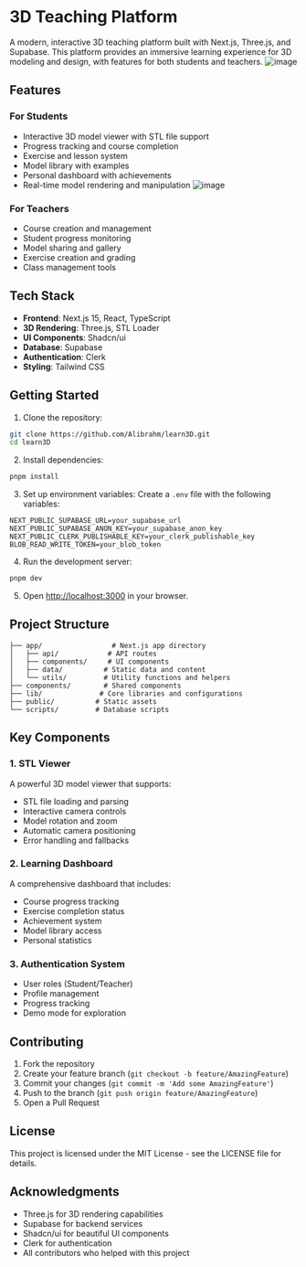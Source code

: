 # 3D Teaching Platform

A modern, interactive 3D teaching platform built with Next.js, Three.js, and Supabase. This platform provides an immersive learning experience for 3D modeling and design, with features for both students and teachers.
![image](https://github.com/user-attachments/assets/cbe00a3c-60e2-476f-83fe-c52c61f39088)

## Features

### For Students
- Interactive 3D model viewer with STL file support
- Progress tracking and course completion
- Exercise and lesson system
- Model library with examples
- Personal dashboard with achievements
- Real-time model rendering and manipulation
![image](https://github.com/user-attachments/assets/fb20d4f0-1d6e-428e-8283-c01f89c0e417)

### For Teachers
- Course creation and management
- Student progress monitoring
- Model sharing and gallery
- Exercise creation and grading
- Class management tools

## Tech Stack

- **Frontend**: Next.js 15, React, TypeScript
- **3D Rendering**: Three.js, STL Loader
- **UI Components**: Shadcn/ui
- **Database**: Supabase
- **Authentication**: Clerk
- **Styling**: Tailwind CSS

## Getting Started

1. Clone the repository:
```bash
git clone https://github.com/Alibrahm/learn3D.git
cd learn3D
```

2. Install dependencies:
```bash
pnpm install
```

3. Set up environment variables:
Create a `.env` file with the following variables:
```
NEXT_PUBLIC_SUPABASE_URL=your_supabase_url
NEXT_PUBLIC_SUPABASE_ANON_KEY=your_supabase_anon_key
NEXT_PUBLIC_CLERK_PUBLISHABLE_KEY=your_clerk_publishable_key
BLOB_READ_WRITE_TOKEN=your_blob_token
```

4. Run the development server:
```bash
pnpm dev
```

5. Open [http://localhost:3000](http://localhost:3000) in your browser.

## Project Structure

```
├── app/                 # Next.js app directory
│   ├── api/            # API routes
│   ├── components/     # UI components
│   ├── data/          # Static data and content
│   └── utils/         # Utility functions and helpers
├── components/        # Shared components
├── lib/              # Core libraries and configurations
├── public/          # Static assets
└── scripts/         # Database scripts
```

## Key Components

### 1. STL Viewer
A powerful 3D model viewer that supports:
- STL file loading and parsing
- Interactive camera controls
- Model rotation and zoom
- Automatic camera positioning
- Error handling and fallbacks

### 2. Learning Dashboard
A comprehensive dashboard that includes:
- Course progress tracking
- Exercise completion status
- Achievement system
- Model library access
- Personal statistics

### 3. Authentication System
- User roles (Student/Teacher)
- Profile management
- Progress tracking
- Demo mode for exploration

## Contributing

1. Fork the repository
2. Create your feature branch (`git checkout -b feature/AmazingFeature`)
3. Commit your changes (`git commit -m 'Add some AmazingFeature'`)
4. Push to the branch (`git push origin feature/AmazingFeature`)
5. Open a Pull Request

## License

This project is licensed under the MIT License - see the LICENSE file for details.

## Acknowledgments

- Three.js for 3D rendering capabilities
- Supabase for backend services
- Shadcn/ui for beautiful UI components
- Clerk for authentication
- All contributors who helped with this project
